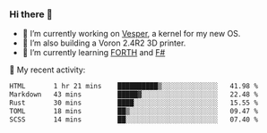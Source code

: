 ### Hi there 👋

<!--
**berkus/berkus** is a ✨ _special_ ✨ repository because its `README.md` (this file) appears on your GitHub profile.

Here are some ideas to get you started:

- 🔭 I’m currently working on ...
- 🌱 I’m currently learning ...
- 👯 I’m looking to collaborate on ...
- 🤔 I’m looking for help with ...
- 💬 Ask me about ...
- 📫 How to reach me: ...
- 😄 Pronouns: ...
- ⚡ Fun fact: ...
-->

- 🔭 I’m currently working on [Vesper](https://github.com/metta-systems/vesper), a kernel for my new OS.
- 🔭 I’m also building a Voron 2.4R2 3D printer.
- 🌱 I’m currently learning [FORTH](http://forth.com/starting-forth/) and [F#](https://fsharpforfunandprofit.com/)

💼 My recent activity:

<!--START_SECTION:waka-->

```txt
HTML       1 hr 21 mins    ██████████▒░░░░░░░░░░░░░░   41.98 %
Markdown   43 mins         █████▓░░░░░░░░░░░░░░░░░░░   22.48 %
Rust       30 mins         ████░░░░░░░░░░░░░░░░░░░░░   15.55 %
TOML       18 mins         ██▒░░░░░░░░░░░░░░░░░░░░░░   09.47 %
SCSS       14 mins         ██░░░░░░░░░░░░░░░░░░░░░░░   07.40 %
```

<!--END_SECTION:waka-->
